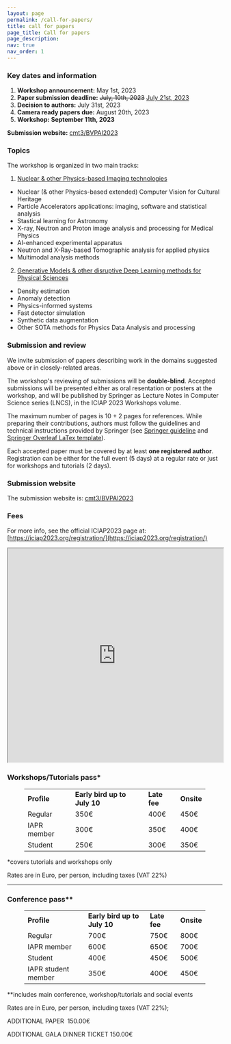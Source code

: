 ```yaml
---
layout: page
permalink: /call-for-papers/
title: call for papers
page_title: Call for papers
page_description: 
nav: true
nav_order: 1
---
```


### Key dates and information

<ol class="fa-ul">
  <!--<li><span class="fa-li"><i class="fas fa-check-square"></i></span>List icons can</li>--> <!-- To Be Used when deadline is meet -->
  <li>
    <span class="fa-li"><i class="far fa-check-square"></i></span>
    <b>Workshop announcement:</b> May 1st, 2023
  </li>
  <li>
    <!-- <span class="fa-li"><i class="fas fa-spinner fa-pulse"></i></span>  -->
    <span class="fa-li"><i class="fas fa-atom fa-spin"></i></span> 
    <strong>Paper submission deadline:</strong> <s>July, 10th, 2023</s>  <u>July 21st, 2023</u> 
  </li>
  <li>
    <span class="fa-li"><i class="far fa-square"></i></span>
    <strong>Decision to authors:</strong> July 31st, 2023
  </li>
  <li>
    <span class="fa-li"><i class="far fa-square"></i></span>
    <strong>Camera ready papers due:</strong> August 20th, 2023
  </li>
  <li>
    <span class="fa-li"><i class="far fa-square"></i></span>
    <strong>Workshop:</strong> <b>September 11th, 2023</b>
  </li>
</ol>

**Submission website:** [cmt3/BVPAI2023](https://cmt3.research.microsoft.com/BVPAI2023)


### Topics

The workshop is organized in two main tracks:

1. <u>Nuclear & other Physics-based Imaging technologies</u>
  - Nuclear (& other Physics-based extended)  Computer Vision for Cultural Heritage
  - Particle Accelerators applications: imaging, software and statistical analysis
  - Stastical learning for Astronomy
  - X-ray, Neutron and Proton image analysis and processing for Medical Physics
  - AI-enhanced experimental apparatus
  - Neutron and X-Ray-based Tomographic analysis for applied physics
  - Multimodal analysis methods

2. <u>Generative Models & other disruptive Deep Learning methods for Physical Sciences</u>
  - Density estimation
  - Anomaly detection
  - Physics-informed systems
  - Fast detector simulation
  - Synthetic data augmentation
  - Other SOTA methods for Physics Data Analysis and processing
  
### Submission and review

 We invite submission of papers describing work in the domains suggested above or in closely-related areas.

 The workshop's reviewing of submissions will be **double-blind**. Accepted submissions will be presented either as oral resentation or posters at the workshop, and will be published by Springer as Lecture Notes in Computer Science series (LNCS), in the ICIAP 2023 Workshops volume.

 The maximum number of pages is 10 + 2 pages for references. While preparing their contributions, authors must follow the guidelines and technical instructions provided by Springer (see [Springer guideline](https://www.springer.com/gp/computer-science/lncs/conference-proceedings-guidelines) and [Springer Overleaf LaTex template](https://www.overleaf.com/latex/templates/pringer-lecture-notes-in-computer-science/kzwwpvhwnvfj#.WuA4JS5uZpi)).

 Each accepted paper must be covered by at least **one registered author**. Registration can be either for the full event (5 days) at a regular rate or just for workshops and tutorials (2 days).

### Submission website

The submission website is: [cmt3/BVPAI2023](https://cmt3.research.microsoft.com/BVPAI2023)


### Fees



For more info, see the official ICIAP2023 page at: [https://iciap2023.org/registration/](https://iciap2023.org/registration/)

<iframe width="100%" height="500px" src="https://iciap2023.org/registration/"></iframe>


### Workshops/Tutorials pass*
<figure class="wp-block-table is-style-stripes">
  <table class="has-fixed-layout">
    <tbody><tr><td><strong>Profile</strong></td><td><strong>Early bird up to July 10</strong></td><td><strong>Late fee</strong></td><td><strong>Onsite</strong></td></tr><tr><td>Regular</td><td>350€</td><td>400€</td><td>450€</td></tr><tr><td>IAPR member</td><td>300€</td><td>350€</td><td>400€</td></tr><tr><td>Student</td><td>250€</td><td>300€</td><td>350€</td></tr>
    </tbody>
  </table>
</figure>
                          

<p>*covers tutorials and workshops only</p>
<p>Rates are in Euro, per person, including taxes (VAT 22%)</p>

<hr class="wp-block-separator has-alpha-channel-opacity"/>

### Conference pass**
<figure class="wp-block-table is-style-stripes">
  <table class="has-fixed-layout">
  <tbody><tr><td><strong>Profile</strong></td><td><strong>Early bird up to July 10</strong></td><td><strong>Late fee</strong></td><td><strong>Onsite</strong></td></tr><tr><td>Regular</td><td>700€</td><td>750€</td><td>800€</td></tr><tr><td>IAPR member</td><td>600€</td><td>650€</td><td>700€</td></tr><tr><td>Student</td><td>400€</td><td>450€</td><td>500€</td></tr><tr><td>IAPR student member</td><td>350€</td><td>400€</td><td>450€</td></tr></tbody>
  </table>
</figure>

<p>**includes main conference,&nbsp;workshop/tutorials and social events</p>
<p>Rates are in Euro, per person, including taxes (VAT 22%);</p>
<p>ADDITIONAL PAPER&nbsp; 150.00€</p>
<p>ADDITIONAL GALA DINNER TICKET&nbsp;150.00€</p>

